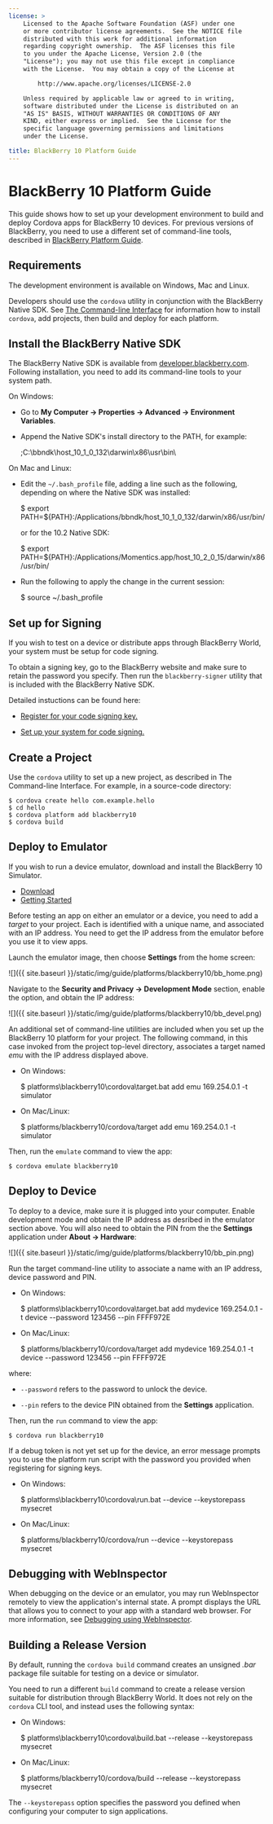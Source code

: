 ```yaml
---
license: >
    Licensed to the Apache Software Foundation (ASF) under one
    or more contributor license agreements.  See the NOTICE file
    distributed with this work for additional information
    regarding copyright ownership.  The ASF licenses this file
    to you under the Apache License, Version 2.0 (the
    "License"); you may not use this file except in compliance
    with the License.  You may obtain a copy of the License at

        http://www.apache.org/licenses/LICENSE-2.0

    Unless required by applicable law or agreed to in writing,
    software distributed under the License is distributed on an
    "AS IS" BASIS, WITHOUT WARRANTIES OR CONDITIONS OF ANY
    KIND, either express or implied.  See the License for the
    specific language governing permissions and limitations
    under the License.

title: BlackBerry 10 Platform Guide
---
```


# BlackBerry 10 Platform Guide

This guide shows how to set up your development environment to build
and deploy Cordova apps for BlackBerry 10 devices.  For previous
versions of BlackBerry, you need to use a different set of
command-line tools, described in [BlackBerry Platform Guide](../blackberry/index.html).

## Requirements

The development environment is available on Windows, Mac and Linux.

Developers should use the `cordova` utility in conjunction with the
BlackBerry Native SDK.  See [The Command-line Interface](../../cli/index.html) for information
how to install `cordova`, add projects, then build and deploy for each
platform.

## Install the BlackBerry Native SDK

The BlackBerry Native SDK is available from
[developer.blackberry.com](http://developer.blackberry.com/native/download/).
Following installation, you need to add its command-line tools to your
system path.

On Windows:

* Go to __My Computer &rarr; Properties &rarr; Advanced &rarr; Environment Variables__.

* Append the Native SDK's install directory to the PATH, for example:

    ;C:\bbndk\host_10_1_0_132\darwin\x86\usr\bin\

On Mac and Linux:

* Edit the `~/.bash_profile` file, adding a line such as the
  following, depending on where the Native SDK was installed:

    $ export PATH=${PATH}:/Applications/bbndk/host_10_1_0_132/darwin/x86/usr/bin/

  or for the 10.2 Native SDK:

    $ export PATH=${PATH}:/Applications/Momentics.app/host_10_2_0_15/darwin/x86/usr/bin/

* Run the following to apply the change in the current session:

    $ source ~/.bash_profile

## Set up for Signing

If you wish to test on a device or distribute apps through BlackBerry
World, your system must be setup for code signing.

To obtain a signing key, go to the BlackBerry website and make sure to
retain the password you specify. Then run the `blackberry-signer`
utility that is included with the BlackBerry Native SDK.

Detailed instuctions can be found here:

* [Register for your code signing key.](https://www.blackberry.com/SignedKeys/codesigning.html)

* [Set up your system for code signing.](https://developer.blackberry.com/html5/documentation/signing_setup_bb10_apps_2008396_11.html)

## Create a Project

Use the `cordova` utility to set up a new project, as described in The
Command-line Interface. For example, in a source-code directory:
 
    $ cordova create hello com.example.hello
    $ cd hello
    $ cordova platform add blackberry10
    $ cordova build

## Deploy to Emulator

If you wish to run a device emulator, download and install the
BlackBerry 10 Simulator.

* [Download](http://developer.blackberry.com/native/download/)
* [Getting Started](http://developer.blackberry.com/devzone/develop/simulator/blackberry_10_simulator_start.html)

Before testing an app on either an emulator or a device, you need to
add a _target_ to your project. Each is identified with a unique name,
and associated with an IP address. You need to get the IP address from
the emulator before you use it to view apps.

Launch the emulator image, then choose __Settings__ from the home screen:

![]({{ site.baseurl }}/static/img/guide/platforms/blackberry10/bb_home.png)

Navigate to the __Security and Privacy &rarr; Development Mode__
section, enable the option, and obtain the IP address:

![]({{ site.baseurl }}/static/img/guide/platforms/blackberry10/bb_devel.png)

An additional set of command-line utilities are included when you set
up the BlackBerry 10 platform for your project.  The following
command, in this case invoked from the project top-level directory,
associates a target named _emu_ with the IP address displayed above.

* On Windows:

    $ platforms\blackberry10\cordova\target.bat add emu 169.254.0.1 -t simulator

* On Mac/Linux:

    $ platforms/blackberry10/cordova/target add emu 169.254.0.1 -t simulator

Then, run the `emulate` command to view the app:

    $ cordova emulate blackberry10

## Deploy to Device

To deploy to a device, make sure it is plugged into your computer.
Enable development mode and obtain the IP address as desribed in the
emulator section above. You will also need to obtain the PIN from the
the __Settings__ application under __About &rarr; Hardware__:

![]({{ site.baseurl }}/static/img/guide/platforms/blackberry10/bb_pin.png)

Run the target command-line utility to associate a name with an IP
address, device password and PIN.

* On Windows:

    $ platforms\blackberry10\cordova\target.bat add mydevice 169.254.0.1 -t device --password 123456 --pin FFFF972E

* On Mac/Linux:

    $ platforms/blackberry10/cordova/target add mydevice 169.254.0.1 -t device --password 123456 --pin FFFF972E

where:

* `--password` refers to the password to unlock the device.

* `--pin` refers to the device PIN obtained from the __Settings__ application.

Then, run the `run` command to view the app:

    $ cordova run blackberry10

If a debug token is not yet set up for the device, an error message
prompts you to use the platform run script with the password you
provided when registering for signing keys.

* On Windows:

    $ platforms\blackberry10\cordova\run.bat --device --keystorepass mysecret

* On Mac/Linux:

    $ platforms/blackberry10/cordova/run --device --keystorepass mysecret

## Debugging with WebInspector

When debugging on the device or an emulator, you may run WebInspector
remotely to view the application's internal state.  A prompt displays
the URL that allows you to connect to your app with a standard web
browser.  For more information, see
[Debugging using WebInspector](http://developer.blackberry.com/html5/documentation/web_inspector_overview_1553586_11.html).

## Building a Release Version

By default, running the `cordova build` command creates an unsigned
_.bar_ package file suitable for testing on a device or simulator.

You need to run a different `build` command to create a release
version suitable for distribution through BlackBerry World.  It does
not rely on the `cordova` CLI tool, and instead uses the following
syntax:

* On Windows:

    $ platforms\blackberry10\cordova\build.bat --release --keystorepass mysecret

* On Mac/Linux:

    $ platforms/blackberry10/cordova/build --release --keystorepass mysecret

The `--keystorepass` option specifies the password you defined when
configuring your computer to sign applications.
